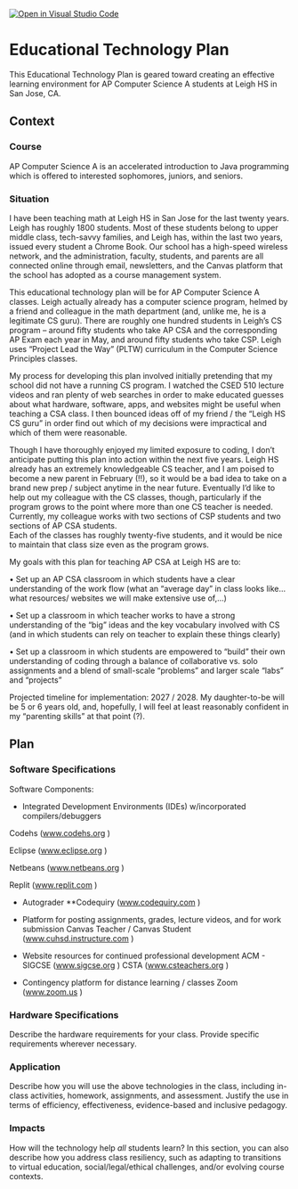 [![Open in Visual Studio Code](https://classroom.github.com/assets/open-in-vscode-f059dc9a6f8d3a56e377f745f24479a46679e63a5d9fe6f495e02850cd0d8118.svg)](https://classroom.github.com/online_ide?assignment_repo_id=6343374&assignment_repo_type=AssignmentRepo)
# Educational Technology Plan

This Educational Technology Plan is geared toward creating an effective learning environment for AP Computer Science A students at Leigh HS in San Jose, CA.

## Context

### Course

AP Computer Science A is an accelerated introduction to Java programming which is offered to interested sophomores, juniors, and seniors.

### Situation

I have been teaching math at Leigh HS in San Jose for the last twenty years.  Leigh has roughly 1800 students.  Most of these students belong to 
upper middle class, tech-savvy families, and Leigh has, within the last two years, issued every student a Chrome Book.  Our school has a high-speed 
wireless network, and the administration, faculty, students, and parents are all connected online through email, newsletters, and the Canvas platform 
that the school has adopted as a course management system.

This educational technology plan will be for AP Computer Science A classes.  Leigh actually already has a computer science program, helmed by a 
friend and colleague in the math department (and, unlike me, he is a legitimate CS guru).  There are roughly one hundred students in Leigh’s CS 
program – around fifty students who take AP CSA and the corresponding AP Exam each year in May, and around fifty students who take CSP.  Leigh uses 
“Project Lead the Way” (PLTW) curriculum in the Computer Science Principles classes.

My process for developing this plan involved initially pretending that my school did not have a running CS program.  I watched the CSED 510 lecture 
videos and ran plenty of web searches in order to make educated guesses about what hardware, software, apps, and websites might be useful when teaching 
a CSA class.  I then bounced ideas off of my friend / the “Leigh HS CS guru” in order find out which of my decisions were impractical and which of them 
were reasonable.

Though I have thoroughly enjoyed my limited exposure to coding, I don’t anticipate putting this plan into action within the next five years.  Leigh HS 
already has an extremely knowledgeable CS teacher, and I am poised to become a new parent in February (!!), so it would be a bad idea to take on a brand 
new prep / subject anytime in the near future.  Eventually I’d like to help out my colleague with the CS classes, though, particularly if the program grows 
to the point where more than one CS teacher is needed.  Currently, my colleague works with two sections of CSP students and two sections of AP CSA students.  
Each of the classes has roughly twenty-five students, and it would be nice to maintain that class size even as the program grows.

My goals with this plan for teaching AP CSA at Leigh HS are to:

•	Set up an AP CSA classroom in which students have a clear understanding of the work flow (what an “average day” in class looks like… what resources/ 
        websites we will make extensive use of,…)
        
•	Set up a classroom in which teacher works to have a strong understanding of the “big” ideas and the key vocabulary involved with CS (and in which 
        students can rely on teacher to explain these things clearly)
        
•	Set up a classroom in which students are empowered to “build” their own understanding of coding through a balance of collaborative vs. solo 
        assignments and a blend of small-scale “problems” and larger scale “labs” and “projects”


Projected timeline for implementation:  2027 / 2028.  My daughter-to-be will be 5 or 6 years old, and, hopefully, I will feel at least reasonably 
confident in my “parenting skills” at that point (?).


## Plan

### Software Specifications

Software Components:

* Integrated Development Environments (IDEs) w/incorporated compilers/debuggers

Codehs (www.codehs.org )

Eclipse (www.eclipse.org )

Netbeans (www.netbeans.org )

Replit (www.replit.com )

* Autograder
**Codequiry (www.codequiry.com )

* Platform for posting assignments, grades, lecture videos, and for work submission
Canvas Teacher / Canvas Student (www.cuhsd.instructure.com )

* Website resources for continued professional development
ACM - SIGCSE (www.sigcse.org )
CSTA (www.csteachers.org )

* Contingency platform for distance learning / classes
Zoom (www.zoom.us )


### Hardware Specifications

Describe the hardware requirements for your class. Provide specific requirements
wherever necessary.

### Application

Describe how you will use the above technologies in the class, including
in-class activities, homework, assignments, and assessment. Justify the use
in terms of efficiency, effectiveness, evidence-based and inclusive pedagogy.

### Impacts

How will the technology help *all* students learn? In this section, you can also
describe how you address class resiliency, such as adapting to
transitions to virtual education, social/legal/ethical challenges,  and/or
evolving course contexts.
